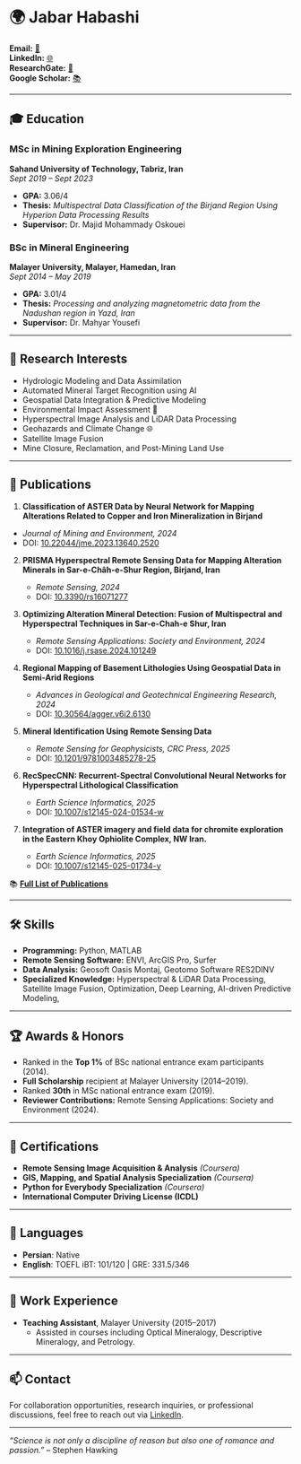 # 🌍 Jabar Habashi

**Email:** [📧]()   
**LinkedIn:** [🌐 ](https://www.linkedin.com/in/jabar-habashi)  
**ResearchGate:** [📖](https://www.researchgate.net/profile/Jabar-Habashi)  
**Google Scholar:** [📚](https://scholar.google.com/citations?user=XXXXXXXX)  

---

## 🎓 **Education**
### MSc in Mining Exploration Engineering  
**Sahand University of Technology, Tabriz, Iran**  
*Sept 2019 – Sept 2023*  
- **GPA:** 3.06/4  
- **Thesis:** *Multispectral Data Classification of the Birjand Region Using Hyperion Data Processing Results*  
- **Supervisor:** Dr. Majid Mohammady Oskouei  

### BSc in Mineral Engineering  
**Malayer University, Malayer, Hamedan, Iran**  
*Sept 2014 – May 2019*  
- **GPA:** 3.01/4  
- **Thesis:** *Processing and analyzing magnetometric data from the Nadushan region in Yazd, Iran*  
- **Supervisor:** Dr. Mahyar Yousefi  

---

## 🔬 **Research Interests**
- Hydrologic Modeling and Data Assimilation  
- Automated Mineral Target Recognition using AI  
- Geospatial Data Integration & Predictive Modeling  
- Environmental Impact Assessment 🌱  
- Hyperspectral Image Analysis and LiDAR Data Processing  
- Geohazards and Climate Change 🌐    
- Satellite Image Fusion
- Mine Closure, Reclamation, and Post-Mining Land Use 

---

## 📜 **Publications**

 1. **Classification of ASTER Data by Neural Network for Mapping Alterations Related to Copper and Iron Mineralization in Birjand**  
   - *Journal of Mining and Environment, 2024*  
   - DOI: [10.22044/jme.2023.13640.2520](https://doi.org/10.22044/jme.2023.13640.2520)

2. **PRISMA Hyperspectral Remote Sensing Data for Mapping Alteration Minerals in Sar-e-Châh-e-Shur Region, Birjand, Iran**  
   - *Remote Sensing, 2024*  
   - DOI: [10.3390/rs16071277](https://doi.org/10.3390/rs16071277)

3. **Optimizing Alteration Mineral Detection: Fusion of Multispectral and Hyperspectral Techniques in Sar-e-Chah-e Shur, Iran**  
   - *Remote Sensing Applications: Society and Environment, 2024*  
   - DOI: [10.1016/j.rsase.2024.101249](https://doi.org/10.1016/j.rsase.2024.101249)
     
4. **Regional Mapping of Basement Lithologies Using Geospatial Data in Semi-Arid Regions**  
   - *Advances in Geological and Geotechnical Engineering Research, 2024*  
   - DOI: [10.30564/agger.v6i2.6130](https://doi.org/10.30564/agger.v6i2.6130)

5. **Mineral Identification Using Remote Sensing Data**  
   - *Remote Sensing for Geophysicists, CRC Press, 2025*  
   - DOI: [10.1201/9781003485278-25](https://doi.org/10.1201/9781003485278-25)

6. **RecSpecCNN: Recurrent-Spectral Convolutional Neural Networks for Hyperspectral Lithological Classification**  
   - *Earth Science Informatics, 2025*  
   - DOI: [10.1007/s12145-024-01534-w](https://doi.org/10.1007/s12145-024-01534-w)
     
 7. **Integration of ASTER imagery and field data for chromite exploration in the Eastern Khoy Ophiolite Complex, NW Iran.**
    - *Earth Science Informatics, 2025*
    - DOI: [10.1007/s12145-025-01734-y](https://doi.org/10.1007/s12145-025-01734-y)

📚 **[Full List of Publications](https://www.researchgate.net/profile/Jabar-Habashi)**  

---

## 🛠 **Skills**
- **Programming:** Python, MATLAB  
- **Remote Sensing Software:** ENVI, ArcGIS Pro, Surfer  
- **Data Analysis:** Geosoft Oasis Montaj, Geotomo Software RES2DINV  
- **Specialized Knowledge:** Hyperspectral & LiDAR Data Processing, Satellite Image Fusion, Optimization, Deep Learning, AI-driven Predictive Modeling,  

---

## 🏆 **Awards & Honors**
- Ranked in the **Top 1%** of BSc national entrance exam participants (2014).  
- **Full Scholarship** recipient at Malayer University (2014–2019).  
- Ranked **30th** in MSc national entrance exam (2019).  
- **Reviewer Contributions:** Remote Sensing Applications: Society and Environment (2024).  

---

## 📜 **Certifications**
- **Remote Sensing Image Acquisition & Analysis** *(Coursera)*  
- **GIS, Mapping, and Spatial Analysis Specialization** *(Coursera)*  
- **Python for Everybody Specialization** *(Coursera)*  
- **International Computer Driving License (ICDL)**  

---

## 🌟 **Languages**
- **Persian**: Native  
- **English**: TOEFL iBT: 101/120    |    GRE: 331.5/346  

---

## 💼 **Work Experience**

- **Teaching Assistant**, Malayer University (2015–2017)  
  - Assisted in courses including Optical Mineralogy, Descriptive Mineralogy, and Petrology.  

---

## 📫 **Contact**
For collaboration opportunities, research inquiries, or professional discussions, feel free to reach out via [LinkedIn](https://www.linkedin.com/in/jabar-habashi).

---

*“Science is not only a discipline of reason but also one of romance and passion.”* – Stephen Hawking
